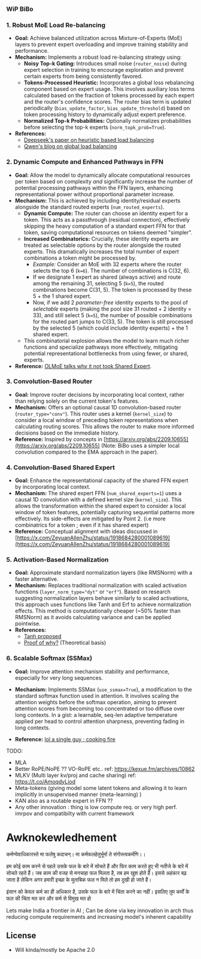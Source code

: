 ### WiP BiBo 


### 1. Robust MoE Load Re-balancing

*   **Goal:** Achieve balanced utilization across Mixture-of-Experts (MoE) layers to prevent expert overloading and improve training stability and performance.
*   **Mechanism:** Implements a robust load re-balancing strategy using:
    *   **Noisy Top-k Gating:** Introduces small noise (`router_noise`) during expert selection in training to encourage exploration and prevent certain experts from being consistently favored.
    *   **Tokens-Processed Heuristic:** Incorporates a global loss rebalancing component based on expert usage. This involves auxiliary loss terms calculated based on the fraction of tokens processed by each expert and the router's confidence scores. The router bias term is updated periodically (`bias_update_factor`, `bias_update_threshold`) based on token processing history to dynamically adjust expert preference.
    *   **Normalized Top-k Probabilities:** Optionally normalizes probabilities before selecting the top-k experts (`norm_topk_prob=True`).
*   **References:**
    *   [Deepseek's paper on heuristic based load balancing](https://arxiv.org/abs/2408.15664)
    *   [Qwen's blog on global load balancing](https://qwenlm.github.io/blog/global-load-balance/)

### 2. Dynamic Compute and Enhanced Pathways in FFN

*   **Goal:** Allow the model to dynamically allocate computational resources per token based on complexity *and* significantly increase the number of potential processing pathways within the FFN layers, enhancing representational power without proportional parameter increase.
*   **Mechanism:** This is achieved by including identity/residual experts alongside the standard routed experts (`num_routed_experts`).
    *   **Dynamic Compute:** The router can choose an identity expert for a token. This acts as a passthrough (residual connection), effectively skipping the heavy computation of a standard expert FFN for that token, saving computational resources on tokens deemed "simpler".
    *   **Increased Combinatorics:** Crucially, these identity experts are treated as selectable options by the router alongside the routed experts. This dramatically increases the total number of expert combinations a token might be processed by.
        *   *Example:* Consider an MoE with 32 experts where the router selects the top 6 (`k=6`). The number of combinations is C(32, 6).
        *   If we designate 1 expert as shared (always active) and route among the remaining 31, selecting 5 (`k=5`), the routed combinations become C(31, 5). The token is processed by these 5 + the 1 shared expert.
        *   Now, if we add 2 *parameter-free* identity experts to the pool of *selectable* experts (making the pool size 31 routed + 2 identity = 33), and still select 5 (`k=5`), the number of possible combinations for the routed part jumps to C(33, 5). The token is still processed by the selected 5 (which could include identity experts) + the 1 shared expert.
    *   This combinatorial explosion allows the model to learn much richer functions and specialize pathways more effectively, mitigating potential representational bottlenecks from using fewer, or shared, experts.
*   **Reference:** [OLMoE talks why it not took Shared Expert](https://arxiv.org/html/2409.02060v1#S4.F6).

### 3. Convolution-Based Router

*   **Goal:** Improve router decisions by incorporating local context, rather than relying solely on the current token's features.
*   **Mechanism:** Offers an optional causal 1D convolution-based router (`router_type="conv"`). This router uses a kernel (`kernel_size`) to consider a local window of preceding token representations when calculating routing scores. This allows the router to make more informed decisions based on the immediate history.
*   **Reference:** Inspired by concepts in [https://arxiv.org/abs/2209.10655](https://arxiv.org/abs/2209.10655) (Note: BiBo uses a simpler local convolution compared to the EMA approach in the paper).

### 4. Convolution-Based Shared Expert

*   **Goal:** Enhance the representational capacity of the shared FFN expert by incorporating local context.
*   **Mechanism:** The shared expert FFN (`num_shared_experts=1`) uses a causal 1D convolution with a defined kernel size (`kernel_size`). This allows the transformation within the shared expert to consider a local window of token features, potentially capturing sequential patterns more effectively.  Its side-effects are mitigated by Point 2. (i.e more combinatrics for a token ; even if it has shared expert)
*   **Reference:** Conceptual alignment with ideas discussed in [https://x.com/ZeyuanAllenZhu/status/1918684280001089619](https://x.com/ZeyuanAllenZhu/status/1918684280001089619)

### 5. Activation-Based Normalization

*   **Goal:** Approximate standard normalization layers (like RMSNorm) with a faster alternative.
*   **Mechanism:** Replaces traditional normalization with scaled activation functions (`layer_norm_type="dyt"` or `"erf"`). Based on research suggesting normalization layers behave similarly to scaled activations, this approach uses functions like Tanh and Erf to achieve normalization effects. This method is computationally cheaper (~50% faster than RMSNorm) as it avoids calculating variance and can be applied pointwise.
*   **References:**
    *   [Tanh proposed](https://arxiv.org/abs/2503.10622)
    *   [Proof of why?](https://arxiv.org/abs/2503.21708) (Theoretical basis)

### 6. Scalable Softmax (SSMax)

*   **Goal:** Improve attention mechanism stability and performance, especially for very long sequences.
*   **Mechanism:** Implements SSMax (`use_ssmax=True`), a modification to the standard softmax function used in attention. It involves scaling the attention weights before the softmax operation, aiming to prevent attention scores from becoming too concentrated or too diffuse over long contexts. In a gist: a learnable, seq-len adaptive temperature applied per head to control attention sharpness, preventing fading in long contexts.

*   **Reference:** [lol a single guy ; cooking fire](https://arxiv.org/abs/2501.19399)




TODO: 
- MLA
- Better RoPE/NoPE ?? VO-RoPE etc.. ref: https://kexue.fm/archives/10862 
- MLKV (Multi layer kv/proj and cache sharing) ref: https://t.co/AmoqdyLiod
- Meta-tokens (giving model some latent tokens and allowing it to learn implicitly in unsupervised manner (meta-learning) )
- KAN also as a routable expert in FFN ?? 
- Any other innovation : thing is low compute req. or very high perf. imrpov and compatibilty with current framework



# Awknokewledhement 

कर्मण्येवाधिकारस्ते मा फलेषु कदाचन्।
मा कर्मफलहेतुर्भूर्मा ते संगोस्त्वकर्मणि।।

हम कोई काम करने से पहले उसके फल के बारे में सोचते हैं और फिर काम करते हुए भी नतीजे के बारे में सोचते रहते हैं। जब काम की वजह से मनचाहा फल मिलता है, तब हम खुश होते हैं। इससे अहंकार बढ़ जाता है लेकिन अगर हमारी इच्छा के मुताबिक फल न मिले तो हम दुखी हो जाते हैं। 

इंसान को केवल कर्म का ही अधिकार है, उसके फल के बारे में चिंता करने का नहीं। इसलिए तुम कर्मों के फल की चिंता मत कर और कर्म से विमुख मत हो

Lets make India a frontier in AI ; Can be done via key innovation in arch thus reducing compute requirements and increasing model's inherent capability

## License

- Will kinda/mostly be Apache 2.0